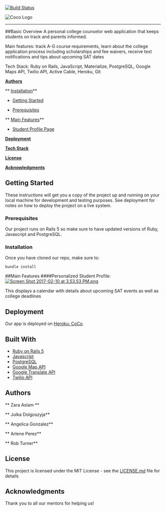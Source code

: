[![Build Status](https://travis-ci.org/agonzalez0515/coco-app.svg?branch=development)](https://travis-ci.org/agonzalez0515/coco-app)


![Coco Logo](https://s23.postimg.org/4l8rxhe97/coco_logo.png)


----
##Basic Overview
A personal college counselor web application that keeps students on track and parents informed.

Main features: track A-G course requirements, learn about the college application process including scholarships and fee waivers, receive text notifications and tips about upcoming SAT dates

Tech Stack: Ruby on Rails, JavaScript, Materialize, PostgreSQL, Google Maps API, Twilio API, Active Cable, Heroku, Git


**[Authors](#Authors)**

  **   [Installation](#installation)**

   * [Getting Started](#Getting)

   * [Prerequisites](#Prerequisites)

**  [Main Features](#Main)**

- [Student Profile Page](#Personalized)



**[Deployment](#Deployment)**

**[Tech Stack](#Built)**

**[License](#license)**

**[Acknowledgments](#Acknowledgments)**

## Getting Started

These instructions will get you a copy of the project up and running on your local machine for development and testing purposes. See deployment for notes on how to deploy the project on a live system.

### Prerequisites

Our project runs on Rails 5 so make sure to have updated versions of Ruby, Javascript and PostgreSQL.


### Installation

Once you have cloned our repo, make sure to:

```
bundle install
```


##Main Features
####Personalized Student Profile:
[![Screen Shot 2017-02-10 at 3.53.53 PM.png](https://s27.postimg.org/3s9hxpi43/Screen_Shot_2017_02_10_at_3_53_53_PM.png)](https://postimg.org/image/j0zfbhbsf/)

This displays a calendar with details about upcoming SAT events as well as college deadlines

## Deployment

Our app is deployed on [Heroku: CoCo](https://coco-counselor.herokuapp.com/).

## Built With

* [Ruby on Rails 5](http://rubyonrails.org/)
* [Javascript](https://www.javascript.com/)
* [PostgreSQL](https://www.postgresql.org/)
* [Google Map API](https://developers.google.com/maps/)
* [Google Translate API](https://cloud.google.com/translate/docs/getting-started)
* [Twilio API](https://www.twilio.com/docs/api?filter-product=sms&filter-platform=mobile)



## Authors
** Zara Aslam **

** Julka Dolgoszyja**

** Angelica Gonzalez**

** Arlene Perez**

** Rob Turner**


## License

This project is licensed under the MIT License - see the [LICENSE.md](LICENSE.md) file for details

## Acknowledgments

Thank you to all our mentors for helping us!

